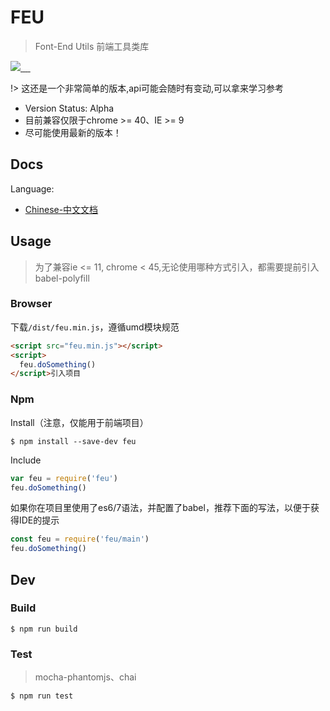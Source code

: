 # FEU

> Font-End Utils 前端工具类库

<p>
<a href="https://github.com/loveonelong/feu">
<img src="https://travis-ci.org/loveonelong/feu.svg?branch=master">
</a>
<a href="https://www.npmjs.com/package/feu">
<img src="https://img.shields.io/npm/l/feu.svg?style=flat-square" alt>
</a>
<a href="https://www.npmjs.com/package/feu">
<img src="https://img.shields.io/npm/v/feu.svg?style=flat-square" alt>
</a>
<a href="https://www.npmjs.com/package/feu">
<img src="https://img.shields.io/npm/dm/feu.svg?style=flat-square" alt>
</a>
<a href="https://www.npmjs.com/package/feu">
<img src="https://img.shields.io/npm/dt/feu.svg?style=flat-square" alt>
</a>
</p>

!> 这还是一个非常简单的版本,api可能会随时有变动,可以拿来学习参考

- Version Status: Alpha
- 目前兼容仅限于chrome >= 40、IE >= 9
- 尽可能使用最新的版本！

## Docs

Language:

  - [Chinese-中文文档](https://loveonelong.github.io/feu)

## Usage

> 为了兼容ie <= 11, chrome < 45,无论使用哪种方式引入，都需要提前引入babel-polyfill

### Browser

下载`/dist/feu.min.js`，遵循umd模块规范
```html
<script src="feu.min.js"></script>
<script>
  feu.doSomething()
</script>引入项目
```

### Npm

Install（注意，仅能用于前端项目）

```shell
$ npm install --save-dev feu
```

Include

```javascript
var feu = require('feu')
feu.doSomething()
```

如果你在项目里使用了es6/7语法，并配置了babel，推荐下面的写法，以便于获得IDE的提示

```javascript
const feu = require('feu/main')
feu.doSomething()
```

## Dev

### Build

```shell
$ npm run build
```

### Test

> mocha-phantomjs、chai

```shell
$ npm run test
```
